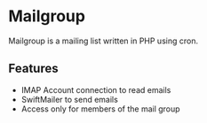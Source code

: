 # Mailgroup

Mailgroup is a mailing list written in PHP using cron.

## Features

* IMAP Account connection to read emails
* SwiftMailer to send emails
* Access only for members of the mail group
